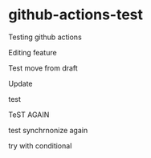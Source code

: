 # github-actions-test
Testing github actions

Editing feature

Test move from draft

Update

test


TeST AGAIN

test synchrnonize again

try with conditional
